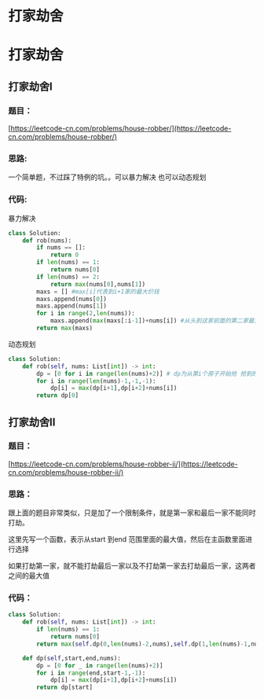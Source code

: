 # 打家劫舍



# 打家劫舍

## 打家劫舍I

### 题目：

[https://leetcode-cn.com/problems/house-robber/](https://leetcode-cn.com/problems/house-robber/)

### 思路:

一个简单题，不过踩了特例的坑。。可以暴力解决 也可以动态规划

### 代码:

暴力解决

```python
class Solution:
    def rob(nums):
        if nums == []:
            return 0
        if len(nums) == 1:
            return nums[0]
        if len(nums) == 2:
            return max(nums[0],nums[1])
        maxs = [] #max[i]代表到i+1家的最大价钱
        maxs.append(nums[0])
        maxs.append(nums[1])
        for i in range(2,len(nums)):
            maxs.append(max(maxs[:i-1])+nums[i]) #从头到这家前面的第二家最大的价钱加上这一家的价钱
        return max(maxs)
```

动态规划

```python
class Solution:
    def rob(self, nums: List[int]) -> int:
        dp = [0 for i in range(len(nums)+2)] # dp为从第i个房子开始抢 抢到的钱
        for i in range(len(nums)-1,-1,-1):
            dp[i] = max(dp[i+1],dp[i+2]+nums[i])
        return dp[0]  
```

## 打家劫舍II

### 题目：

[https://leetcode-cn.com/problems/house-robber-ii/](https://leetcode-cn.com/problems/house-robber-ii/)

### 思路：

跟上面的题目非常类似，只是加了一个限制条件，就是第一家和最后一家不能同时打劫。

这里先写一个函数，表示从start 到end 范围里面的最大值，然后在主函数里面进行选择

如果打劫第一家，就不能打劫最后一家以及不打劫第一家去打劫最后一家，这两者之间的最大值

### 代码：

```python
class Solution:
    def rob(self, nums: List[int]) -> int:
        if len(nums) == 1:
            return nums[0]
        return max(self.dp(0,len(nums)-2,nums),self.dp(1,len(nums)-1,nums))

    def dp(self,start,end,nums):
        dp = [0 for _ in range(len(nums)+2)]
        for i in range(end,start-1,-1):
            dp[i] = max(dp[i+1],dp[i+2]+nums[i])
        return dp[start]

```
